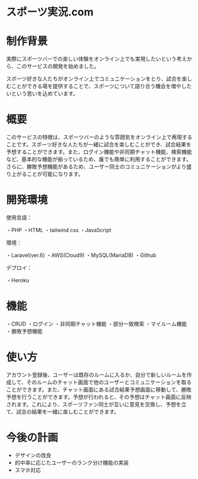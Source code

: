 # スポーツ実況.com
 
 
# 制作背景
 
実際にスポーツバーでの楽しい体験をオンライン上でも実現したいという考えから、このサービスの開発を始めました。

スポーツ好きな人たちがオンライン上でコミュニケーションをとり、試合を楽しむことができる場を提供することで、スポーツについて語り合う機会を増やしたいという思いを込めています。
 
# 概要
 
このサービスの特徴は、スポーツバーのような雰囲気をオンライン上で再現することです。スポーツ好きな人たちが一緒に試合を楽しむことができ、試合結果を予想することができます。また、ログイン機能や非同期チャット機能、検索機能など、基本的な機能が揃っているため、誰でも簡単に利用することができます。さらに、勝敗予想機能があるため、ユーザー同士のコミュニケーションがより盛り上がることが可能になります。
 
# 開発環境
 
使用言語：

・PHP
・HTML
・tailwind css
・JavaScript

環境：

・Laravel(ver.6)
・AWS(Cloud9)
・MySQL(MariaDB)
・Github

デプロイ：

・Heroku
 
# 機能
 
・CRUD
・ログイン
・非同期チャット機能
・部分一致検索
・マイルーム機能
・勝敗予想機能
 
# 使い方
 
アカウント登録後、ユーザーは既存のルームに入るか、自分で新しいルームを作成して、そのルームのチャット画面で他のユーザーとコミュニケーションを取ることができます。また、チャット画面にある試合結果予想画面に移動して、勝敗予想を行うことができます。予想が行われると、その予想はチャット画面に反映されます。これにより、スポーツファン同士が互いに意見を交換し、予想を立て、試合の結果を一緒に楽しむことができます。
 
# 今後の計画
 
* デザインの改良
* 的中率に応じたユーザーのランク分け機能の実装
* スマホ対応
 
